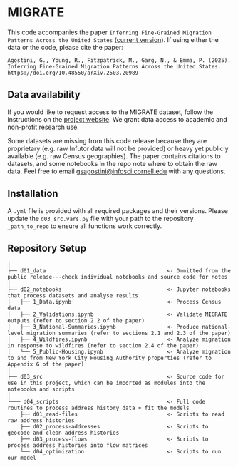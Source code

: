 # MIGRATE

This code accompanies the paper `Inferring Fine-Grained Migration Patterns Across the United States` ([current version](https://arxiv.org/abs/2503.20989)). If using either the data or the code, please cite the paper:

```
Agostini, G., Young, R., Fitzpatrick, M., Garg, N., & Emma, P. (2025). Inferring Fine-Grained Migration Patterns Across the United States. https://doi.org/10.48550/arXiv.2503.20989
```

## Data availability

If you would like to request access to the MIGRATE dataset, follow the instructions on the [project website](https://migrate.tech.cornell.edu). We grant data access to academic and non-profit research use.

Some datasets are missing from this code release because they are proprietary (e.g. raw Infutor data will not be provided) or heavy yet publicly available (e.g. raw Census geographies). The paper contains citations to datasets, and some notebooks in the repo note where to obtain the raw data. Feel free to email gsagostini@infosci.cornell.edu with any questions.

## Installation

A `.yml` file is provided with all required packages and their versions. Please update the `d03_src.vars.py` file with your path to the repository `_path_to_repo` to ensure all functions work correctly.

## Repository Setup

```
│
├── d01_data                                      <- Ommitted from the public release---check individual notebooks and source code for notes
│
├── d02_notebooks                                 <- Jupyter notebooks that process datasets and analyse results
│   ├── 1_Data.ipynb                              <- Process Census data
│   ├── 2_Validations.ipynb                       <- Validate MIGRATE outputs (refer to section 2.2 of the paper)
│   ├── 3_National-Summaries.ipynb                <- Produce national-level migration summaries (refer to sections 2.1 and 2.3 of the paper)
│   ├── 4_Wildfires.ipynb                         <- Analyze migration in response to wildfires (refer to section 2.4 of the paper)
│   └── 5_Public-Housing.ipynb                    <- Analyze migration to and from New York City Housing Authority properties (refer to Appendix G of the paper)
│
├── d03_src                                       <- Source code for use in this project, which can be imported as modules into the notebooks and scripts
│
└─── d04_scripts                                  <- Full code routines to process address history data + fit the models
    ├── d01_read-files                            <- Scripts to read raw address histories
    ├── d02_process-addresses                     <- Scripts to geocode and clean address histories
    ├── d03_process-flows                         <- Scripts to process address histories into flow matrices
    └── d04_optimization                          <- Scripts to run our model            
```
